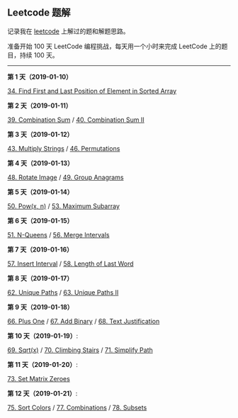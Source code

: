 ## Leetcode 题解

记录我在 [leetcode](https://leetcode.com) 上解过的题和解题思路。

准备开始 100 天 LeetCode 编程挑战，每天用一个小时来完成 LeetCode 上的题目，持续 100 天。

---

**第 1 天（2019-01-10）** 

[34. Find First and Last Position of Element in Sorted Array](./solution/034-find-first-and-last-position-of-element-in-sorted-array.md)

**第 2 天（2019-01-11）** 

[39. Combination Sum](./solution/039-combination-sum.md) / [40. Combination Sum II](./solution/040-combination-sum-ii.md)

**第 3 天（2019-01-12）** 

[43. Multiply Strings](./solution/043-multiply-strings.md) / [46. Permutations](./solution/046-permutations.md)

**第 4 天（2019-01-13）**

[48. Rotate Image](./solution/048-rotate-image.md) / [49. Group Anagrams](./solution/049-group-anagrams.md)

**第 5 天（2019-01-14）**

[50. Pow(x, n)](./solution/050-powx-n.md) / [53. Maximum Subarray](./solution/053-maximum-subarray.md)

**第 6 天（2019-01-15）**

[51. N-Queens](./solution/051-n-queens.md) / [56. Merge Intervals](./solution/056-merge-intervals.md)

**第 7 天（2019-01-16）**

[57. Insert Interval](./solution/057-insert-interval.md) / [58. Length of Last Word](./solution/058-length-of-last-word.md)

**第 8 天（2019-01-17）**

[62. Unique Paths](./solution/062-unique-paths.md) / [63. Unique Paths II](./solution/063-unique-paths-ii.md)

**第 9 天（2019-01-18）**

[66. Plus One](./solution/066-plus-one.md) / [67. Add Binary](./solution/067-add-binary.md) / [68. Text Justification](./solution/068-text-justification.md)

**第 10 天（2019-01-19）**: 

[69. Sqrt(x)](./solution/069-sqrtx.md) / [70. Climbing Stairs](./solution/070-climbing-stairs.md) / [71. Simplify Path](./solution/071-simplify-path.md)

**第 11 天（2019-01-20）**:

[73. Set Matrix Zeroes](./solution/073-set-matrix-zeroes.md)

**第 12 天（2019-01-21）**:

[75. Sort Colors](./solution/075-sort-colors.md) / [77. Combinations](./solution/077-combinations.md) / [78. Subsets](./solution/078-subsets.md)